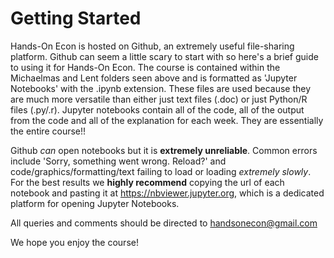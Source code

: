 # Getting Started

Hands-On Econ is hosted on Github, an extremely useful file-sharing platform. Github can seem a little scary to start with so here's a brief guide to using it for Hands-On Econ. The course is contained within the Michaelmas and Lent folders seen above and is formatted as 'Jupyter Notebooks' with the .ipynb extension. These files are used because they are much more versatile than either just text files (.doc) or just Python/R files (.py/.r). Jupyter notebooks contain all of the code, all of the output from the code and all of the explanation for each week. They are essentially the entire course!!

Github *can* open notebooks but it is **extremely unreliable**. Common errors include 'Sorry, something went wrong. Reload?' and code/graphics/formatting/text failing to load or loading *extremely slowly*. For the best results we **highly recommend** copying the url of each notebook and pasting it at https://nbviewer.jupyter.org, which is a dedicated platform for opening Jupyter Notebooks.

All queries and comments should be directed to handsonecon@gmail.com

We hope you enjoy the course!

